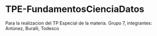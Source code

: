 # TPE-FundamentosCienciaDatos
Para la realizacion del TP Especial de la materia. Grupo 7, integrantes: Antúnez, Buralli, Todesco
